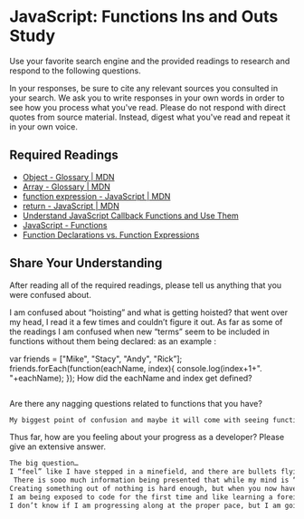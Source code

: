 # JavaScript: Functions Ins and Outs Study

Use your favorite search engine and the provided readings to research and
respond to the following questions.

In your responses, be sure to cite any relevant sources you consulted in your
search. We ask you to write responses in your own words in order to see how you
process what you've read. Please do not respond with direct quotes from source
material. Instead, digest what you've read and repeat it in your own voice.

## Required Readings

-   [Object - Glossary | MDN](https://developer.mozilla.org/en-US/docs/Glossary/Object)
-   [Array - Glossary | MDN](https://developer.mozilla.org/en-US/docs/Glossary/Array)
-   [function expression - JavaScript | MDN](https://developer.mozilla.org/en-US/docs/Web/JavaScript/Reference/Operators/function)
-   [return - JavaScript | MDN](https://developer.mozilla.org/en-US/docs/Web/JavaScript/Reference/Statements/return)
-   [Understand JavaScript Callback Functions and Use Them](http://javascriptissexy.com/understand-javascript-callback-functions-and-use-them)
-   [JavaScript - Functions](http://www.quirksmode.org/js/function.html)
-   [Function Declarations vs. Function Expressions](https://javascriptweblog.wordpress.com/2010/07/06/function-declarations-vs-function-expressions)

## Share Your Understanding

After reading all of the required readings, please tell us anything that you
were confused about.


I am confused about “hoisting” and what is getting hoisted? that went over my head, I read it a few times and couldn’t figure it out.
As far as some of the readings I am confused when new “terms” seem to be included in functions without them being declared: as an example :

var friends = ["Mike", "Stacy", "Andy", "Rick”];
 friends.forEach(function(eachName, index){
console.log(index+1+". "+eachName);
});
How did the eachName and index get defined?
​

```md

```

Are there any nagging questions related to functions that you have?

```md
My biggest point of confusion and maybe it will come with seeing functions over and over is when and how to construct loops.
```

Thus far, how are you feeling about your progress as a developer? Please give an
extensive answer.

```md
The big question…
I “feel” like I have stepped in a minefield, and there are bullets flying around me; I don’t know where my gun is and my head is ringing.
 There is sooo much information being presented that while my mind is “baking the delicate soufflé" of the concept just discussed the door to the oven is ripped open and a loaf of Pumpernickel is jammed in deflating the soufflé.  While that’s cooking… holy shit here come a rump roast!
Creating something out of nothing is hard enough, but when you now have 30 minutes to do it minus the time it takes my dumbass to read the directions, fork, clone, branch…red wire, blue wire; which one do I cut??? and seriously who the fuck is throwing a yellow and green wires in there too?
I am being exposed to code for the first time and like learning a foreign language I can’t read it, or write it but I am recognizing words and phrases.
I don’t know if I am progressing along at the proper pace, but I am going to do the work and put the time in because… fuck it! I paid for the class, and by my count that’s 13,500 questions I get to ask!
```
